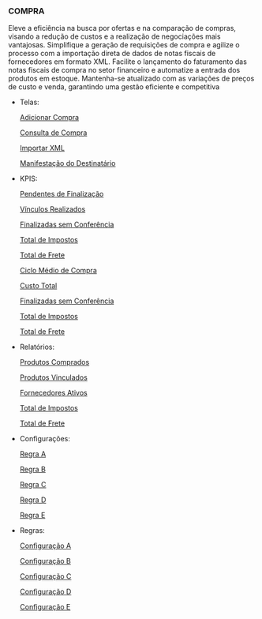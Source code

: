 <h3>COMPRA</h3>
Eleve a eficiência na busca por ofertas e na comparação de compras, visando a redução de custos e a realização de negociações mais vantajosas.
Simplifique a geração de requisições de compra e agilize o processo com a importação direta de dados de notas fiscais de fornecedores em formato
XML. Facilite o lançamento do faturamento das notas fiscais de compra no setor financeiro e automatize a entrada dos produtos em estoque.
Mantenha-se atualizado com as variações de preços de custo e venda, garantindo uma gestão eficiente e competitiva

- Telas: <p>
<a href="https://oimpresso.com/ajuda/baixa-e-importacao-xml/">Adicionar Compra</a> <p>
<a href="https://oimpresso.com/ajuda/baixa-e-importacao-xml/">Consulta de Compra</a> <p>
<a href="https://oimpresso.com/ajuda/baixa-e-importacao-xml/">Importar XML</a><p>
<a href="https://oimpresso.com/ajuda/baixa-e-importacao-xml/">Manifestação do Destinatário</a><p>

- KPIS: <p>
<a href="https://oimpresso.com/ajuda/baixa-e-importacao-xml/">Pendentes de Finalização</a> <p>
<a href="https://oimpresso.com/ajuda/baixa-e-importacao-xml/">Vínculos Realizados</a> <p>
<a href="https://oimpresso.com/ajuda/baixa-e-importacao-xml/">Finalizadas sem Conferência </a><p>
<a href="https://oimpresso.com/ajuda/baixa-e-importacao-xml/">Total de Impostos</a><p>
<a href="https://oimpresso.com/ajuda/baixa-e-importacao-xml/">Total de Frete</a><p>
<a href="https://oimpresso.com/ajuda/baixa-e-importacao-xml/">Ciclo Médio de Compra</a> <p>
<a href="https://oimpresso.com/ajuda/baixa-e-importacao-xml/">Custo Total</a> <p>
<a href="https://oimpresso.com/ajuda/baixa-e-importacao-xml/">Finalizadas sem Conferência </a><p>
<a href="https://oimpresso.com/ajuda/baixa-e-importacao-xml/">Total de Impostos</a><p>
<a href="https://oimpresso.com/ajuda/baixa-e-importacao-xml/">Total de Frete</a><p>

- Relatórios: <p>
<a href="https://oimpresso.com/ajuda/baixa-e-importacao-xml/">Produtos Comprados</a> <p>
<a href="https://oimpresso.com/ajuda/baixa-e-importacao-xml/">Produtos Vinculados</a> <p>
<a href="https://oimpresso.com/ajuda/baixa-e-importacao-xml/">Fornecedores Ativos </a><p>
<a href="https://oimpresso.com/ajuda/baixa-e-importacao-xml/">Total de Impostos </a><p>
<a href="https://oimpresso.com/ajuda/baixa-e-importacao-xml/">Total de Frete</a><p>


- Configurações: <p>
<a href="https://oimpresso.com/ajuda/baixa-e-importacao-xml/">Regra A</a> <p>
<a href="https://oimpresso.com/ajuda/baixa-e-importacao-xml/">Regra B</a> <p>
<a href="https://oimpresso.com/ajuda/baixa-e-importacao-xml/">Regra C </a><p>
<a href="https://oimpresso.com/ajuda/baixa-e-importacao-xml/">Regra D </a><p>
<a href="https://oimpresso.com/ajuda/baixa-e-importacao-xml/">Regra E </a><p>

- Regras: <p>
<a href="https://oimpresso.com/ajuda/baixa-e-importacao-xml/">Configuração A</a> <p>
<a href="https://oimpresso.com/ajuda/baixa-e-importacao-xml/">Configuração B</a> <p>
<a href="https://oimpresso.com/ajuda/baixa-e-importacao-xml/">Configuração C </a><p>
<a href="https://oimpresso.com/ajuda/baixa-e-importacao-xml/">Configuração D </a><p>
<a href="https://oimpresso.com/ajuda/baixa-e-importacao-xml/">Configuração E </a><p>
